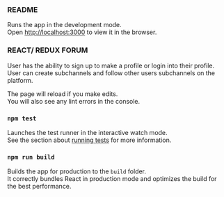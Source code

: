 ### README ###

Runs the app in the development mode.<br />
Open [http://localhost:3000](http://localhost:3000) to view it in the browser.

### REACT/ REDUX FORUM ###

User has the ability to sign up to make a profile or login into their profile. 
User can create subchannels and follow other users subchannels on the platform. 

The page will reload if you make edits.<br />
You will also see any lint errors in the console.

### `npm test`

Launches the test runner in the interactive watch mode.<br />
See the section about [running tests](https://facebook.github.io/create-react-app/docs/running-tests) for more information.

### `npm run build`

Builds the app for production to the `build` folder.<br />
It correctly bundles React in production mode and optimizes the build for the best performance.

